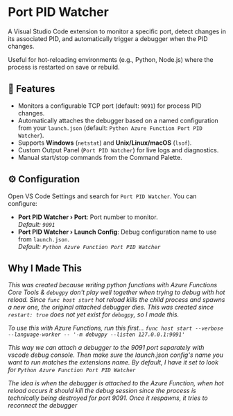 # Port PID Watcher
A Visual Studio Code extension to monitor a specific port, detect changes in its associated PID, and automatically trigger a debugger when the PID changes.

Useful for hot-reloading environments (e.g., Python, Node.js) where the process is restarted on save or rebuild.


## 🚀 Features

- Monitors a configurable TCP port (default: `9091`) for process PID changes.
- Automatically attaches the debugger based on a named configuration from your `launch.json` (default: `Python Azure Function Port PID Watcher`).
- Supports **Windows** (`netstat`) and **Unix/Linux/macOS** (`lsof`).
- Custom Output Panel (`Port PID Watcher`) for live logs and diagnostics.
- Manual start/stop commands from the Command Palette.

## ⚙️ Configuration

Open VS Code Settings and search for `Port PID Watcher`. You can configure:

- **Port PID Watcher › Port**: Port number to monitor.  
  _Default: `9091`_
- **Port PID Watcher › Launch Config**: Debug configuration name to use from `launch.json`.  
  _Default: `Python Azure Function Port PID Watcher`_

## Why I Made This
*This was created because writing python functions with Azure Functions Core Tools & `debugpy` don't play well together when trying to debug with hot reload. Since `func host start` hot reload kills the child process and spawns a new one, the original attached debugger dies. This was created since `restart: true` does not yet exist for `debugpy`, so I made this.*

*To use this with Azure Functions, run this first...
`func host start --verbose --language-worker -- '-m debugpy --listen 127.0.0.1:9091'`*

*This way we can attach a debugger to the 9091 port separately with vscode debug console. Then make sure the launch.json config's name you want to run matches the extensions name. By default, I have it set to look for `Python Azure Function Port PID Watcher`*

*The idea is when the debugger is attached to the Azure Function, when hot reload occurs it should kill the debug session since the process is technically being destroyed for port 9091. Once it respawns, it tries to reconnect the debugger*